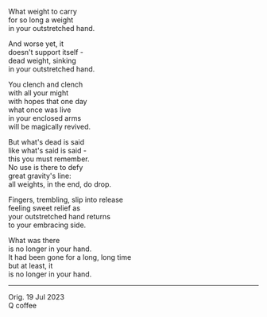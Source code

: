 What weight to carry\
for so long a weight\
in your outstretched hand.

And worse yet, it\
doesn't support itself -\
dead weight, sinking\
in your outstretched hand.

You clench and clench\
with all your might\
with hopes that one day\
what once was live\
in your enclosed arms\
will be magically revived.

But what's dead is said\
like what's said is said -\
this you must remember.\
No use is there to defy\
great gravity's line:\
all weights, in the end, do drop.

Fingers, trembling, slip into release\
feeling sweet relief as\
your outstretched hand returns\
to your embracing side.

What was there\
is no longer in your hand.\
It had been gone for a long, long time\
but at least, it\
is no longer in your hand.

-----

Orig. 19 Jul 2023\
Q coffee